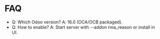 # FAQ

- Q: Which Odoo version? A: 16.0 (OCA/OCB packaged).
- Q: How to enable? A: Start server with --addon rma_reason or install in UI.
